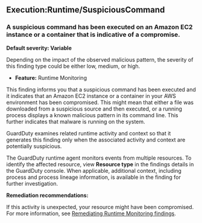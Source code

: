 Execution:Runtime/SuspiciousCommand
-----------------------------------

### A suspicious command has been executed on an Amazon EC2 instance or a container that is indicative of a compromise.

**Default severity: Variable**

Depending on the impact of the observed malicious pattern, the severity of this finding type could be either low, medium, or high.

* **Feature:** Runtime Monitoring

This finding informs you that a suspicious command has been executed and it indicates that an Amazon EC2 instance or a container in your AWS environment has been compromised. This might mean that either a file was downloaded from a suspicious source and then executed, or a running process displays a known malicious pattern in its command line. This further indicates that malware is running on the system.

GuardDuty examines related runtime activity and context so that it generates this finding only when the associated activity and context are potentially suspicious.

The GuardDuty runtime agent monitors events from multiple resources. To identify the affected resource, view **Resource type** in the findings details in the GuardDuty console. When applicable, additional context, including process and process lineage information, is available in the finding for further investigation.

**Remediation recommendations:**

If this activity is unexpected, your resource might have been compromised. For more information, see [Remediating Runtime Monitoring findings](https://docs.aws.amazon.com/guardduty/latest/ug/guardduty-remediate-runtime-monitoring.html).
